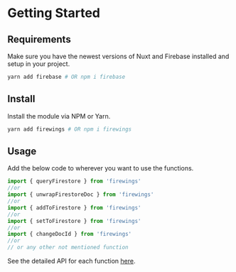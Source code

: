 # Getting Started

## Requirements

Make sure you have the newest versions of Nuxt and Firebase installed and setup in your project.

```bash
yarn add firebase # OR npm i firebase
```

## Install

Install the module via NPM or Yarn.

```bash
yarn add firewings # OR npm i firewings
```

## Usage

Add the below code to wherever you want to use the functions.

```js
import { queryFirestore } from 'firewings'
//or
import { unwrapFirestoreDoc } from 'firewings'
//or
import { addToFirestore } from 'firewings'
//or
import { setToFirestore } from 'firewings'
//or
import { changeDocId } from 'firewings'
//or
// or any other not mentioned function
```

See the detailed API for each function [here](/functions/firestore).